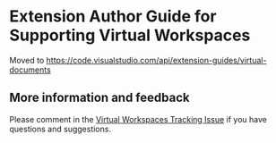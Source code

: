 # Extension Author Guide for Supporting Virtual Workspaces

Moved to https://code.visualstudio.com/api/extension-guides/virtual-documents

## More information and feedback

Please comment in the [Virtual Workspaces Tracking Issue](https://github.com/microsoft/vscode/issues/123115) if you have questions and suggestions.